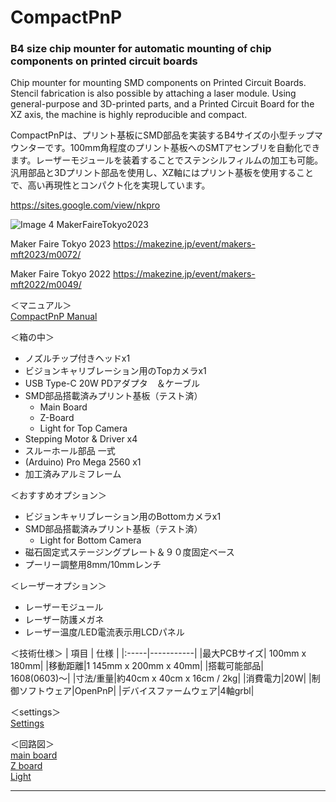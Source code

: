 # CompactPnP
### B4 size chip mounter for automatic mounting of chip components on printed circuit boards

Chip mounter for mounting SMD components on Printed Circuit Boards. Stencil fabrication is also possible by attaching a laser module. Using general-purpose and 3D-printed parts, and a Printed Circuit Board for the XZ axis, the machine is highly reproducible and compact.    

CompactPnPは、プリント基板にSMD部品を実装するB4サイズの小型チップマウンターです。100mm角程度のプリント基板へのSMTアセンブリを自動化できます。レーザーモジュールを装着することでステンシルフィルムの加工も可能。汎用部品と3Dプリント部品を使用し、XZ軸にはプリント基板を使用することで、高い再現性とコンパクト化を実現しています。

https://sites.google.com/view/nkpro

![Image 4 MakerFaireTokyo2023](https://makezine.jp/event/wp-content/uploads/sites/2/2023/08/CSO2OHAg.jpg)

Maker Faire Tokyo 2023
 https://makezine.jp/event/makers-mft2023/m0072/

Maker Faire Tokyo 2022
 https://makezine.jp/event/makers-mft2022/m0049/

＜マニュアル＞  
[CompactPnP Manual](manual/CPnP_manual.pdf)  

＜箱の中＞  
* ノズルチップ付きヘッドx1
* ビジョンキャリブレーション用のTopカメラx1
* USB Type-C 20W PDアダプタ　＆ケーブル
* SMD部品搭載済みプリント基板（テスト済）
  * Main Board
  * Z-Board
  * Light for Top Camera
* Stepping Motor & Driver x4
* スルーホール部品 一式
* (Arduino) Pro Mega 2560 x1
* 加工済みアルミフレーム
  
＜おすすめオプション＞
* ビジョンキャリブレーション用のBottomカメラx1
* SMD部品搭載済みプリント基板（テスト済）
  * Light for Bottom Camera
* 磁石固定式ステージングプレート＆９０度固定ベース
* プーリー調整用8mm/10mmレンチ
  
＜レーザーオプション＞
* レーザーモジュール
* レーザー防護メガネ
* レーザー温度/LED電流表示用LCDパネル
  
＜技術仕様＞
| 項目 | 仕様 |
|:-----|-----------|
|最大PCBサイズ| 100mm x 180mm|
|移動距離|1 145mm x 200mm x 40mm|
|搭載可能部品| 1608(0603)〜|
|寸法/重量|約40cm x 40cm x 16cm / 2kg|
|消費電力|20W|
|制御ソフトウェア|OpenPnP|
|デバイスファームウェア|4軸grbl|
  
＜settings＞  
[Settings](setting)


＜回路図＞  
[main board](schematics/ArduinoMegaCNC.pdf)  
[Z board](schematics/zaxis_rev05.pdf)  
[Light](schematics/CamLight.pdf)  

---
